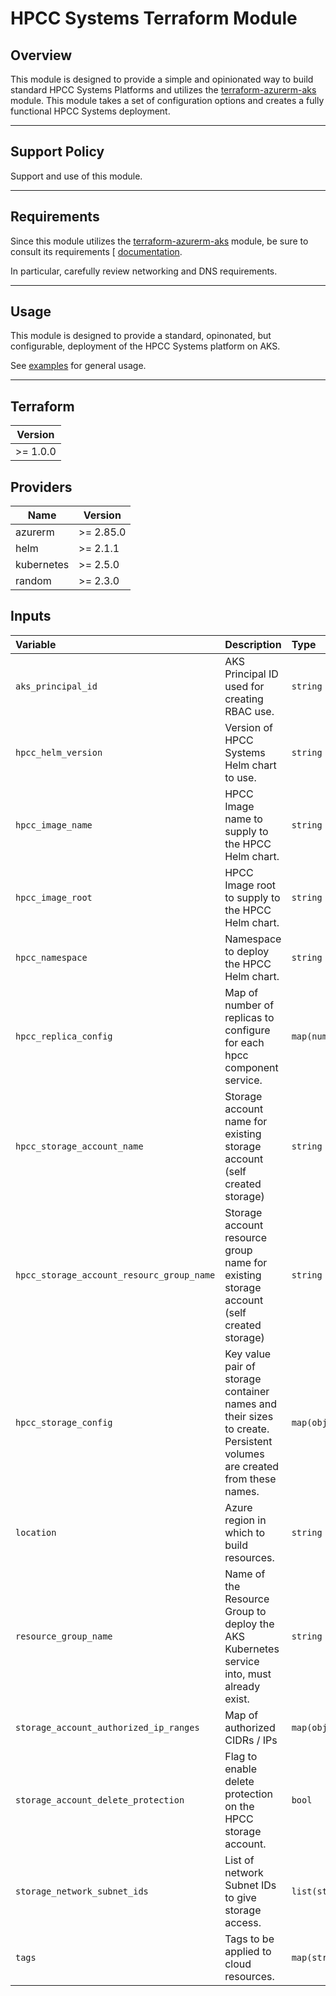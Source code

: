 # HPCC Systems Terraform Module

## Overview

This module is designed to provide a simple and opinionated way to build standard HPCC Systems Platforms and utilizes the [terraform-azurerm-aks](https://github.com/LexisNexis-RBA/terraform-azurerm-aks) module. This module takes a set of configuration options and creates a fully functional HPCC Systems deployment.

---

## Support Policy

Support and use of this module.

---

## Requirements

Since this module utilizes the [terraform-azurerm-aks](https://github.com/LexisNexis-RBA/terraform-azurerm-aks) module, be sure to consult its requirements [
[documentation](https://github.com/LexisNexis-RBA/terraform-azurerm-aks/docs).

In particular, carefully review networking and DNS requirements.

---

## Usage

This module is designed to provide a standard, opinonated, but configurable, deployment of the HPCC Systems platform on AKS.

See [examples](/examples) for general usage. 

---

## Terraform

| Version   |
|-----------|
| >= 1.0.0  |

## Providers

| Name       | Version   |
|------------|-----------|
| azurerm    | >= 2.85.0 |
| helm       | >= 2.1.1  |
| kubernetes | >= 2.5.0  |
| random     | >= 2.3.0  |

## Inputs

| **Variable**                       | **Description**                                                                                                           | **Type**                                        | **Default**       | **Required** |
|:-----------------------------------|:--------------------------------------------------------------------------------------------------------------------------|:------------------------------------------------|:------------------|:------------:|
| `aks_principal_id`                 | AKS Principal ID used for creating RBAC use.                                                                                | `string`                                        | `nil`             | `yes`         |
| `hpcc_helm_version`                | Version of HPCC Systems Helm chart to use.                                                                                | `string`                                        | `8.4.12`          | `no`         |
| `hpcc_image_name`                  | HPCC Image name to supply to the HPCC Helm chart.                                                                             | `string`                                        | `""`        | `no`         |
| `hpcc_image_root`                  | HPCC Image root to supply to the HPCC Helm chart.                                                                             | `string`                                        | `""`        | `no`         |
| `hpcc_namespace`                   | Namespace to deploy the HPCC Helm chart.                                                                                  | `string`                                        | `hpcc`            | `no`         |
| `hpcc_replica_config`              | Map of number of replicas to configure for each hpcc component service.                                                   | `map(number)`                                   | `hpcc`            | `no`         |
| `hpcc_storage_account_name`              | Storage account name for existing storage account (self created storage)                     | `string`                                   | `""`             | `no`         |
| `hpcc_storage_account_resourc_group_name`              | Storage account resource group name for existing storage account (self created storage)                     | `string`                                   | `""`             | `no`         |
| `hpcc_storage_config`              | Key value pair of storage container names and their sizes to create. Persistent volumes are created from these names.     | `map(object)`                                   | `{}`             | `no`         |11
| `location`                         | Azure region in which to build resources.                                                                                 | `string`                                        | `nil`             | `yes`        |
| `resource_group_name`              | Name of the Resource Group to deploy the AKS Kubernetes service into, must already exist.                                 | `string`                                        | `nil`             | `yes`        |
| `storage_account_authorized_ip_ranges`| Map of authorized CIDRs / IPs                                                                                          | `map(object)`                                   | `nill`            | `yes`        |
| `storage_account_delete_protection`| Flag to enable delete protection on the HPCC storage account.                                                             | `bool`                                          | `true`            | `no`         |
| `storage_network_subnet_ids`       | List of network Subnet IDs to give storage access.                                                                        | `list(string)`                                  | `nil`             | `yes`        |
| `tags`                             | Tags to be applied to cloud resources.                                                                                    | `map(string)`                                   | `{}`              | `no`         |